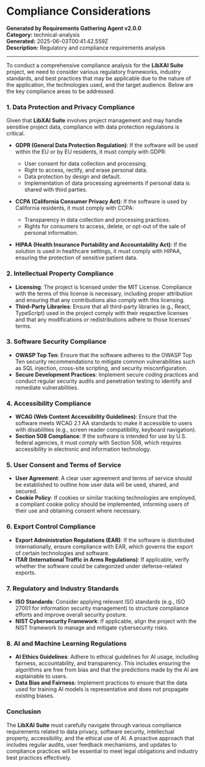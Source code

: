 # Compliance Considerations

**Generated by Requirements Gathering Agent v2.0.0**  
**Category:** technical-analysis  
**Generated:** 2025-06-03T00:41:42.559Z  
**Description:** Regulatory and compliance requirements analysis

---

To conduct a comprehensive compliance analysis for the **LibXAI Suite** project, we need to consider various regulatory frameworks, industry standards, and best practices that may be applicable due to the nature of the application, the technologies used, and the target audience. Below are the key compliance areas to be addressed:

### 1. **Data Protection and Privacy Compliance**
Given that **LibXAI Suite** involves project management and may handle sensitive project data, compliance with data protection regulations is critical.

- **GDPR (General Data Protection Regulation)**: If the software will be used within the EU or by EU residents, it must comply with GDPR:
  - User consent for data collection and processing.
  - Right to access, rectify, and erase personal data.
  - Data protection by design and default.
  - Implementation of data processing agreements if personal data is shared with third parties.

- **CCPA (California Consumer Privacy Act)**: If the software is used by California residents, it must comply with CCPA:
  - Transparency in data collection and processing practices.
  - Rights for consumers to access, delete, or opt-out of the sale of personal information.

- **HIPAA (Health Insurance Portability and Accountability Act)**: If the solution is used in healthcare settings, it must comply with HIPAA, ensuring the protection of sensitive patient data.

### 2. **Intellectual Property Compliance**
- **Licensing**: The project is licensed under the MIT License. Compliance with the terms of this license is necessary, including proper attribution and ensuring that any contributions also comply with this licensing.
- **Third-Party Libraries**: Ensure that all third-party libraries (e.g., React, TypeScript) used in the project comply with their respective licenses and that any modifications or redistributions adhere to those licenses' terms.

### 3. **Software Security Compliance**
- **OWASP Top Ten**: Ensure that the software adheres to the OWASP Top Ten security recommendations to mitigate common vulnerabilities such as SQL injection, cross-site scripting, and security misconfiguration.
- **Secure Development Practices**: Implement secure coding practices and conduct regular security audits and penetration testing to identify and remediate vulnerabilities.

### 4. **Accessibility Compliance**
- **WCAG (Web Content Accessibility Guidelines)**: Ensure that the software meets WCAG 2.1 AA standards to make it accessible to users with disabilities (e.g., screen reader compatibility, keyboard navigation).
- **Section 508 Compliance**: If the software is intended for use by U.S. federal agencies, it must comply with Section 508, which requires accessibility in electronic and information technology.

### 5. **User Consent and Terms of Service**
- **User Agreement**: A clear user agreement and terms of service should be established to outline how user data will be used, shared, and secured.
- **Cookie Policy**: If cookies or similar tracking technologies are employed, a compliant cookie policy should be implemented, informing users of their use and obtaining consent where necessary.

### 6. **Export Control Compliance**
- **Export Administration Regulations (EAR)**: If the software is distributed internationally, ensure compliance with EAR, which governs the export of certain technologies and software.
- **ITAR (International Traffic in Arms Regulations)**: If applicable, verify whether the software could be categorized under defense-related exports.

### 7. **Regulatory and Industry Standards**
- **ISO Standards**: Consider applying relevant ISO standards (e.g., ISO 27001 for information security management) to structure compliance efforts and improve overall security posture.
- **NIST Cybersecurity Framework**: If applicable, align the project with the NIST framework to manage and mitigate cybersecurity risks.

### 8. **AI and Machine Learning Regulations**
- **AI Ethics Guidelines**: Adhere to ethical guidelines for AI usage, including fairness, accountability, and transparency. This includes ensuring the algorithms are free from bias and that the predictions made by the AI are explainable to users.
- **Data Bias and Fairness**: Implement practices to ensure that the data used for training AI models is representative and does not propagate existing biases.

### Conclusion
The **LibXAI Suite** must carefully navigate through various compliance requirements related to data privacy, software security, intellectual property, accessibility, and the ethical use of AI. A proactive approach that includes regular audits, user feedback mechanisms, and updates to compliance practices will be essential to meet legal obligations and industry best practices effectively.